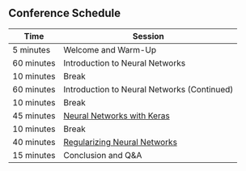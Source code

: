## Conference Schedule

| **Time** | **Session** |
|----------|-------------|
| 5 minutes | Welcome and Warm-Up |
| 60 minutes | Introduction to Neural Networks |
| 10 minutes | Break |
| 60 minutes | Introduction to Neural Networks (Continued) |
| 10 minutes | Break |
| 45 minutes | [Neural Networks with Keras](https://github.com/MachineLearningWorkshop/IntrotoKeras) |
| 10 minutes | Break |
| 40 minutes | [Regularizing Neural Networks](https://github.com/MachineLearningWorkshop/Regularizing-Neural-Networks) |
| 15 minutes | Conclusion and Q&A |
